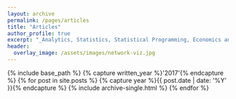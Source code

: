 ```yaml
---
layout: archive
permalink: /pages/articles
title: "Articles"
author_profile: true
excerpt: "_Analytics, Statistics, Statistical Programming, Economics and Fun._"
header:
  overlay_image: /assets/images/network-viz.jpg
---
```


{% include base_path %}
{% capture written_year %}'2017'{% endcapture %}
{% for post in site.posts %}
  {% capture year %}{{ post.date | date: '%Y' }}{% endcapture %}
  {% include archive-single.html %}
{% endfor %}
